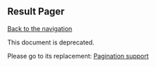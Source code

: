## Result Pager
[Back to the navigation](index.md)

This document is deprecated.

Please go to its replacement: [Pagination support](pagination.md)
